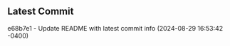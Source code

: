 
## Latest Commit
e68b7e1 - Update README with latest commit info (2024-08-29 16:53:42 -0400) <Yunxi-Zhou>
